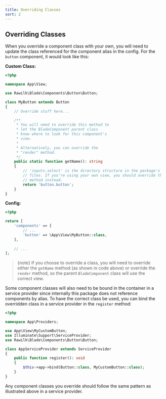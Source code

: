 ```yaml
---
title: Overriding Classes
sort: 2
---
```


## Overriding Classes

When you override a component class with your own, you will need to update the class referenced for the component alias in the config.
For the `button` component, it would look like this:

**Custom Class:**

```php
<?php

namespace App\View;

use Rawilk\Blade\Components\Button\Button;

class MyButton extends Button
{
    // Override stuff here...

    /**
     * You will need to override this method to
     * let the BladeComponent parent class
     * know where to look for this component's
     * view.
     *
     * Alternatively, you can override the
     * "render" method.
     */
    public static function getName(): string
    {
        // 'inputs.select' is the directory structure in the package's view
        // files. If you're using your own view, you should override the `render`
        // method instead.
        return 'button.button';
    }
}
```

**Config:**

```php
<?php

return [
    'components' => [
        // ...
        'button' => \App\View\MyButton::class,
    ],
    
    // ...
];
```

> {note} If you choose to override a class, you will need to override either the `getName` method (as shown in code above)
> or override the `render` method, so the parent `BladeComponent` class will use the correct view.

Some component classes will also need to be bound in the container in a service provider since internally this package does not
reference components by alias. To have the correct class be used, you can bind the overridden class in a service provider
in the `register` method:

```php
<?php

namespace App\Providers;

use App\View\MyCustomButton;
use Illuminate\Support\ServiceProvider;
use Rawilk\Blade\Components\Button\Button;

class AppServiceProvider extends ServiceProvider
{
    public function register(): void
    {
        $this->app->bind(Button::class, MyCustomButton::class);
    }
}
```

Any component classes you override should follow the same pattern as illustrated above in a service provider.
